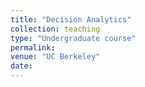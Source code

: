 ```yaml
---
title: "Decision Analytics"
collection: teaching
type: "Undergraduate course"
permalink: 
venue: "UC Berkeley"
date:
---
```


